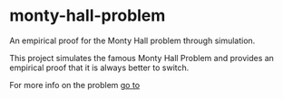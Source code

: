 # monty-hall-problem
An empirical proof for the Monty Hall problem through simulation. 

This project simulates the famous Monty Hall Problem and provides an empirical proof that it is always better to switch.

For more info on the problem [go to](https://en.wikipedia.org/wiki/Monty_Hall_problem)
